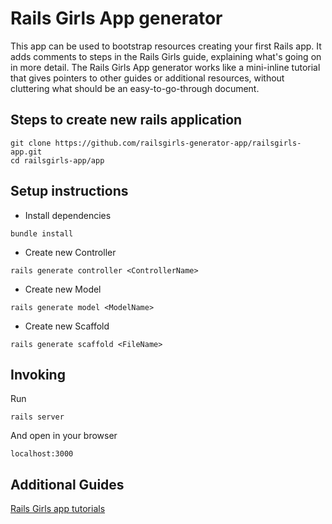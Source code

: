 Rails Girls App generator 
=========================

This app can be used to bootstrap resources creating your first Rails app. It adds comments to steps in the Rails Girls guide, explaining what's going on in more detail. 
The Rails Girls App generator works like a mini-inline tutorial that gives pointers to other guides or additional resources, without cluttering what should be an easy-to-go-through document.


Steps to create new rails application
-------------------------------------
```
git clone https://github.com/railsgirls-generator-app/railsgirls-app.git
cd railsgirls-app/app
```

Setup instructions
------------------

* Install dependencies 


``` 
bundle install
```
* Create new Controller 


```
rails generate controller <ControllerName>
```
* Create new Model


```
rails generate model <ModelName>
````

* Create new Scaffold


```
rails generate scaffold <FileName>
```

Invoking
--------
Run
```
rails server
```
And open in your browser
```
localhost:3000
````


Additional Guides
-----------------
[Rails Girls app tutorials](http://railsgirls-generator-app.github.io/railsgirls-app/ "Digging deeper")

